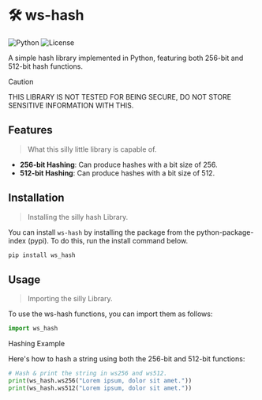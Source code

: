# 🛠️ ws-hash

![Python](https://img.shields.io/badge/python-3.8%2B-blue.svg) 
![License](https://img.shields.io/badge/license-GNU%20GPLv3-green.svg)

A simple hash library implemented in Python, featuring both 256-bit and 512-bit hash functions.

> [!CAUTION]
> THIS LIBRARY IS NOT TESTED FOR BEING SECURE, DO NOT STORE SENSITIVE INFORMATION WITH THIS.

## Features
> What this silly little library is capable of.

- **256-bit Hashing**: Can produce hashes with a bit size of 256.
- **512-bit Hashing**: Can produce hashes with a bit size of 512.

## Installation
> Installing the silly hash Library.

You can install `ws-hash` by installing the package from the python-package-index (pypi). To do this, run the install command below.

```python
pip install ws_hash
```

## Usage
> Importing the silly Library.

To use the ws-hash functions, you can import them as follows:

```python
import ws_hash
```
Hashing Example

Here's how to hash a string using both the 256-bit and 512-bit functions:

```python
# Hash & print the string in ws256 and ws512.
print(ws_hash.ws256("Lorem ipsum, dolor sit amet."))
print(ws_hash.ws512("Lorem ipsum, dolor sit amet."))
```
